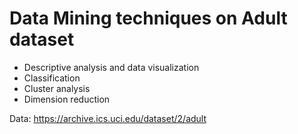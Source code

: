 # Data Mining techniques on Adult dataset 

* Descriptive analysis and data visualization
* Classification
* Cluster analysis
* Dimension reduction

Data: https://archive.ics.uci.edu/dataset/2/adult
